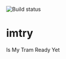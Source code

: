 ![Build status](https://travis-ci.org/charlyx/imtry.svg?branch=master)

# imtry
Is My Tram Ready Yet
